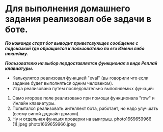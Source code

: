# Для выполнения домашнего задания реализовал обе задачи в боте.

***По команде старт бот выводит приветсвующее сообщение с подсказкой где обращается к пользователю по его Имени либо никнейму.***

***Пользователю на выбор пердоставляется функционал в виде Реплай клавиатуры.***
* Калькулятор реализовал функцией "eval" (вы говорили что если задание будет выполняться одним человеком).
* Игра реализована путем последовательно выполняемых функций:
1. Само игорове поле реализовано при помощи функционала "row" и Инлайн клавиатуры.
2. Попытался реализовать интеллект бота, работает, но надо улучшать (всему виной дэдлайн домахи).
3. Ну и отдельная функция проверки на выигрыш.
photo1669659966 (1).jpeg
photo1669659966.jpeg

